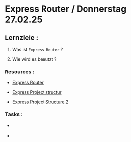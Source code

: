 # Express Router / Donnerstag 27.02.25

## Lernziele :

1. Was ist `Express Router` ?

2. Wie wird es benutzt ?

### Resources :

- [Express Router](https://expressjs.com/en/5x/api.html#router)

- [Express Project structur](https://blog.logrocket.com/organizing-express-js-project-structure-better-productivity/)

- [Express Project Structure 2](https://faun.pub/best-practices-for-organizing-your-express-js-project-a-guide-to-folder-structure-f990db979ee7)

### Tasks :

- []()

- []()
